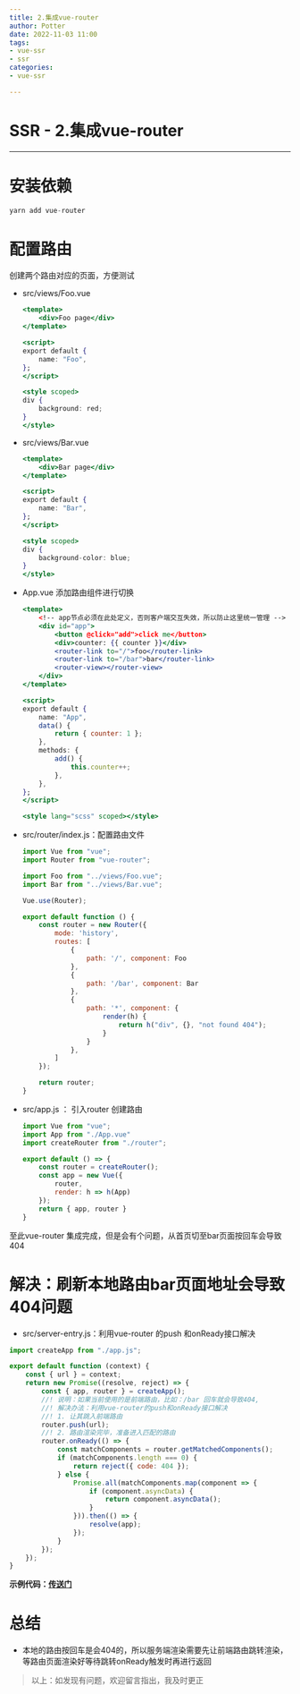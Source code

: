 ```yaml
---
title: 2.集成vue-router
author: Potter
date: 2022-11-03 11:00
tags: 
- vue-ssr
- ssr
categories: 
- vue-ssr

---
```


# SSR - 2.集成vue-router

---

# 安装依赖

```jsx
yarn add vue-router
```

# 配置路由

创建两个路由对应的页面，方便测试

- src/views/Foo.vue
    
    ```jsx
    <template>
    	<div>Foo page</div>
    </template>
    
    <script>
    export default {
    	name: "Foo",
    };
    </script>
    
    <style scoped>
    div {
    	background: red;
    }
    </style>
    ```
    
- src/views/Bar.vue
    
    ```jsx
    <template>
    	<div>Bar page</div>
    </template>
    
    <script>
    export default {
    	name: "Bar",
    };
    </script>
    
    <style scoped>
    div {
    	background-color: blue;
    }
    </style>
    ```
    
- App.vue 添加路由组件进行切换
    
    ```jsx
    <template>
    	<!-- app节点必须在此处定义，否则客户端交互失效，所以防止这里统一管理 -->
    	<div id="app">
    		<button @click="add">click me</button>
    		<div>counter: {{ counter }}</div>
    		<router-link to="/">foo</router-link>
    		<router-link to="/bar">bar</router-link>
    		<router-view></router-view>
    	</div>
    </template>
    
    <script>
    export default {
    	name: "App",
    	data() {
    		return { counter: 1 };
    	},
    	methods: {
    		add() {
    			this.counter++;
    		},
    	},
    };
    </script>
    
    <style lang="scss" scoped></style>
    ```
    
- src/router/index.js：配置路由文件
    
    ```jsx
    import Vue from "vue";
    import Router from "vue-router";
    
    import Foo from "../views/Foo.vue";
    import Bar from "../views/Bar.vue";
    
    Vue.use(Router);
    
    export default function () {
    	const router = new Router({
    		mode: 'history',
    		routes: [
    			{
    				path: '/', component: Foo
    			},
    			{
    				path: '/bar', component: Bar
    			},
    			{
    				path: '*', component: {
    					render(h) {
    						return h("div", {}, "not found 404");
    					}
    				}
    			},
    		]
    	});
    
    	return router;
    }
    ```
    
- src/app.js ： 引入router 创建路由
    
    ```jsx
    import Vue from "vue";
    import App from "./App.vue"
    import createRouter from "./router";
    
    export default () => {
    	const router = createRouter();
    	const app = new Vue({
    		router,
    		render: h => h(App)
    	});
    	return { app, router }
    }
    ```
    

至此vue-router 集成完成，但是会有个问题，从首页切至bar页面按回车会导致404

# 解决：刷新本地路由bar页面地址会导致404问题

- src/server-entry.js：利用vue-router 的push 和onReady接口解决

```jsx
import createApp from "./app.js";

export default function (context) {
	const { url } = context;
	return new Promise((resolve, reject) => {
		const { app, router } = createApp();
		//! 说明：如果当前使用的是前端路由，比如：/bar 回车就会导致404,
		//! 解决办法：利用vue-router的push和onReady接口解决
		//! 1. 让其跳入前端路由
		router.push(url);
		//! 2. 路由渲染完毕，准备进入匹配的路由
		router.onReady(() => {
			const matchComponents = router.getMatchedComponents();
			if (matchComponents.length === 0) {
				return reject({ code: 404 });
			} else {
				Promise.all(matchComponents.map(component => {
					if (component.asyncData) {
						return component.asyncData();
					}
				})).then(() => {
					resolve(app);
				});
			}
		});
	});
}
```

**示例代码：[传送门](https://github.com/yxw007/vue-ssr/tree/master/vue2-webpack-ssr)**

# 总结

- 本地的路由按回车是会404的，所以服务端渲染需要先让前端路由跳转渲染，等路由页面渲染好等待跳转onReady触发时再进行返回

> 以上：如发现有问题，欢迎留言指出，我及时更正
>
